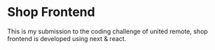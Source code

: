 # Shop Frontend
This is my submission to the coding challenge of united remote, shop frontend is developed using next & react.
